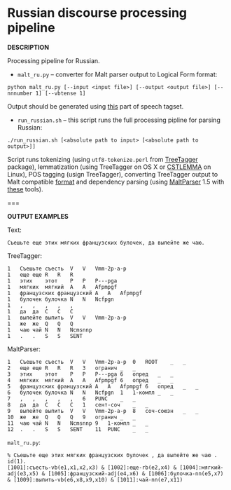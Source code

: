 Russian discourse processing pipeline
===

**DESCRIPTION**

Processing pipeline for Russian.

* `malt_ru.py` – converter for Malt parser output to Logical Form format:

```
python malt_ru.py [--input <input file>] [--output <output file>] [--nnnumber 1] [--vbtense 1]
```

Output should be generated using [this](http://corpus.leeds.ac.uk/mocky/msd-ru.html) part of speech tagset.

* `run_russian.sh` – this script runs the full processing pipline for parsing Russian:

```
./run_russian.sh [<absolute path to input> [<absolute path to output>]]
```


Script runs tokenizing (using `utf8-tokenize.perl` from [TreeTagger](http://www.ims.uni-stuttgart.de/projekte/corplex/TreeTagger/) package), lemmatization (using TreeTagger on OS X or [CSTLEMMA](http://cst.dk/online/lemmatiser/uk/) on Linux), POS tagging (usign TreeTagger), converting TreeTagger output to Malt compatible [format](http://nextens.uvt.nl/depparse-wiki/DataFormat) and dependency parsing (using [MaltParser](http://www.maltparser.org/) 1.5 with [these](http://corpus.leeds.ac.uk/mocky/) tools).


===

**OUTPUT EXAMPLES**

Text:

```
Съешьте еще этих мягких французских булочек, да выпейте же чаю.
```

TreeTagger:

```
1	Съешьте	съесть	V	V	Vmm-2p-a-p
1	еще	еще	R	R	R
1	этих	этот	P	P	P---pga
1	мягких	мягкий	A	A	Afpmpgf
1	французских	французский	A	A	Afpmpgf
1	булочек	булочка	N	N	Ncfpgn
1	,	,	,	,	,
1	да	да	C	C	C
1	выпейте	выпить	V	V	Vmm-2p-a-p
1	же	же	Q	Q	Q
1	чаю	чай	N	N	Ncmsnnp
1	.	.	S	S	SENT
```


MaltParser:

```
1	Съешьте	съесть	V	V	Vmm-2p-a-p	0	ROOT	_	_
2	еще	еще	R	R	R	3	огранич	_	_
3	этих	этот	P	P	P---pga	6	опред	_	_
4	мягких	мягкий	A	A	Afpmpgf	6	опред	_	_
5	французских	французский	A	A	Afpmpgf	6	опред	_	_
6	булочек	булочка	N	N	Ncfpgn	1	1-компл	_	_
7	,	,	,	,	,	6	PUNC	_	_
8	да	да	C	C	C	1	сент-соч	_	_
9	выпейте	выпить	V	V	Vmm-2p-a-p	8	соч-союзн	_	_
10	же	же	Q	Q	Q	9	огранич	_	_
11	чаю	чай	N	N	Ncmsnnp	9	1-компл	_	_
12	.	.	S	S	SENT	11	PUNC	_	_
```

`malt_ru.py`:

```
% Съешьте еще этих мягких французских булочек , да выпейте же чаю .
id(1).
[1001]:съесть-vb(e1,x1,x2,x3) & [1002]:еще-rb(e2,x4) & [1004]:мягкий-adj(e3,x5) & [1005]:французский-adj(e4,x6) & [1006]:булочка-nn(e5,x7) & [1009]:выпить-vb(e6,x8,x9,x10) & [1011]:чай-nn(e7,x11)
```